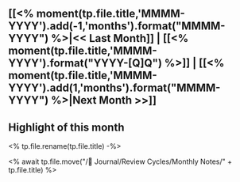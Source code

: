   
[[<% moment(tp.file.title,'MMMM-YYYY').add(-1,'months').format("MMMM-YYYY") %>|<< Last Month]] | [[<% moment(tp.file.title,'MMMM-YYYY').format("YYYY-[Q]Q") %>]] | [[<% moment(tp.file.title,'MMMM-YYYY').add(1,'months').format("MMMM-YYYY") %>|Next Month >>]]  
---  
## Highlight of this month

<% tp.file.rename(tp.file.title) -%>

<% await tp.file.move("/🌱 Journal/Review Cycles/Monthly Notes/" + tp.file.title) %>
